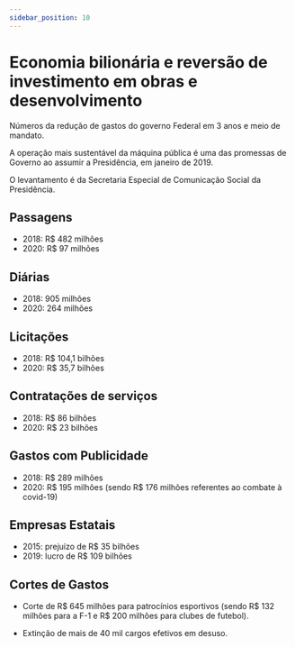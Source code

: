 ```yaml
---
sidebar_position: 10
---
```


# Economia bilionária e reversão de investimento em obras e desenvolvimento

Números da redução de gastos do governo Federal em 3 anos e meio de mandato.

A operação mais sustentável da máquina pública é uma das promessas de Governo ao assumir a Presidência, em janeiro de 2019.

O levantamento é da Secretaria Especial de Comunicação Social da Presidência.

## Passagens 

- 2018: R$ 482 milhões 
- 2020: R$ 97 milhões

## Diárias
- 2018: 905 milhões 
- 2020: 264 milhões

## Licitações
- 2018: R$ 104,1 bilhões 
- 2020: R$ 35,7 bilhões

## Contratações de serviços
 - 2018: R$ 86 bilhões 
 - 2020: R$ 23 bilhões

## Gastos com Publicidade
 - 2018: R$ 289 milhões 
 - 2020: R$ 195 milhões (sendo R$ 176 milhões referentes ao combate à covid-19)

## Empresas Estatais
 - 2015: prejuízo de R$ 35 bilhões 
 - 2019: lucro de  R$ 109 bilhões

## Cortes de Gastos

 - Corte de R$ 645 milhões para patrocínios esportivos (sendo R$ 132 milhões para a F-1 e R$ 200 milhões para clubes de futebol).

 - Extinção de mais de 40 mil cargos efetivos em desuso.